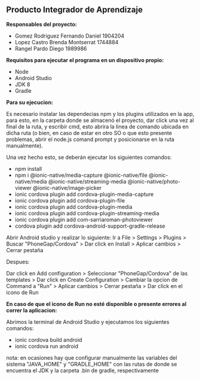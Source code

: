﻿## Producto Integrador de Aprendizaje

**Responsables del proyecto:**

 - Gomez Rodriguez Fernando Daniel		1904204
 - Lopez Castro Brenda Montserrat		1744884
 - Rangel Pardo Diego					1989986


**Requisitos para ejecutar el programa en un dispositivo propio:**

 - Node
 - Android Studio
 - JDK 8
 - Gradle
 
 **Para su ejecucion:**
 
 Es necesario instalar las dependecias npm y los plugins utilizados en la app, para esto, en la carpeta donde se almacenó el proyecto, dar click una vez al final de la ruta, y escribir cmd, esto abrira la linea de comando ubicada en dicha ruta (o bien, en caso de estar en otro SO o que esto presente problemas, abrir el node.js comand prompt y posicionarse en la ruta manualmente).

Una vez hecho esto, se deberán ejecutar los siguientes comandos:

 - npm install
 - npm i @ionic-native/media-capture @ionic-native/file @ionic-native/media @ionic-native/streaming-media @ionic-native/photo-viewer @ionic-native/image-picker
 - ionic cordova plugin add cordova-plugin-media-capture
 - ionic cordova plugin add cordova-plugin-file
 - ionic cordova plugin add cordova-plugin-media
 - ionic cordova plugin add cordova-plugin-streaming-media
 - ionic cordova plugin add com-sarriaroman-photoviewer
 - cordova plugin add cordova-android-support-gradle-release

Abrir Android studio y realizar lo siguiente: 
Ir a File > Settings > Plugins > Buscar "PhoneGap/Cordova" > Dar click en Install > Aplicar cambios > Cerrar pestaña

Despues:

Dar click en Add configuration > Seleccionar "PhoneGap/Cordova" de las templates > Dar click en  Create Configuration > Cambiar la opcion de Command a "Run" > Aplicar cambios > Cerrar pestaña > Dar click en el icono de Run

**En caso de que el icono de Run no esté disponible o presente errores al correr la aplicacion:**

Abrimos la terminal de Android Studio y ejecutamos los siguientes comandos:

 - ionic cordova build android
 - ionic cordova run android




nota: en ocasiones hay que configurar manualmente las variables del sistema "JAVA_HOME" y "GRADLE_HOME" con las rutas de donde se encuentra el JDK y la carpeta .bin de gradle, respectivamente

 
 

